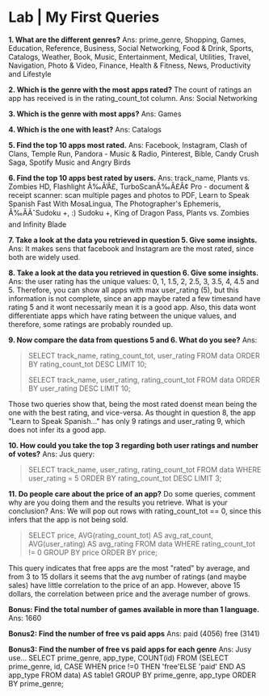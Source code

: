 # Lab | My First Queries

**1. What are the different genres?**
Ans: prime_genre, Shopping, Games, Education, Reference, Business, Social Networking, Food & Drink, Sports, Catalogs, Weather, Book, Music, Entertainment, Medical, Utilities, Travel, Navigation, Photo & Video, Finance, Health & Fitness, News, Productivity and Lifestyle

**2. Which is the genre with the most apps rated?**
The count of ratings an app has received is in the rating_count_tot column.
Ans: Social Networking

**3. Which is the genre with most apps?**
Ans: Games

**4. Which is the one with least?**
Ans: Catalogs

**5. Find the top 10 apps most rated.**
Ans: Facebook, Instagram, Clash of Clans, Temple Run, Pandora - Music & Radio, Pinterest, Bible, Candy Crush Saga, Spotify Music and Angry Birds

**6. Find the top 10 apps best rated by users.**
Ans: track_name, Plants vs. Zombies HD, Flashlight Â‰Ã’Ã£, TurboScanÂ‰Ã£Â¢ Pro - document & receipt scanner: scan multiple pages and photos to PDF, Learn to Speak Spanish Fast With MosaLingua, The Photographer's Ephemeris, Â‰ÃÃˆSudoku +, :) Sudoku +, King of Dragon Pass, Plants vs. Zombies and Infinity Blade

**7. Take a look at the data you retrieved in question 5. Give some insights.**
Ans: It makes sens that facebook and Instagram are the most rated, since both are widely used.

**8. Take a look at the data you retrieved in question 6. Give some insights.**
Ans: the user rating has the unique values: 0, 1, 1.5, 2, 2.5, 3, 3.5, 4, 4.5 and 5. Therefore, you can show all apps with max user_rating (5), but this information is not complete, since an app maybe rated a few timesand have rating 5 and it wont necessarily mean it is a good app. Also, this data wont differentiate apps which have rating between the unique values, and therefore, some ratings are probably rounded up.

**9. Now compare the data from questions 5 and 6. What do you see?**
Ans: 
> SELECT track_name, rating_count_tot, user_rating FROM data ORDER BY rating_count_tot DESC LIMIT 10;
>
> SELECT track_name, user_rating, rating_count_tot FROM data ORDER BY user_rating DESC LIMIT 10;

Those two queries show that, being the most rated doenst mean being the one with the best rating, and vice-versa.
As thought in question 8, the app "Learn to Speak Spanish..." has only 9 ratings and user_rating 9, which does not infer its a good app.

**10. How could you take the top 3 regarding both user ratings and number of votes?**
Ans: Jus query:
> SELECT track_name, user_rating, rating_count_tot FROM data WHERE user_rating = 5 ORDER BY rating_count_tot DESC LIMIT 3;

**11. Do people care about the price of an app?** Do some queries, comment why are you doing them and the results you retrieve. What is your conclusion?
Ans: 
We will pop out rows with rating_count_tot == 0, since this infers that the app is not being sold.
> SELECT price, AVG(rating_count_tot) AS avg_rat_count, AVG(user_rating) AS avg_rating FROM data WHERE rating_count_tot != 0 GROUP BY price ORDER BY price;

This query indicates that free apps are the most "rated" by average, and from 3 to 15 dollars it seems that the avg number of ratings (and maybe sales) have little correlation to the price of an app. However, above 15 dollars, the correlation between price and the average number of grows.

**Bonus: Find the total number of games available in more than 1 language.**
Ans: 1660

**Bonus2: Find the number of free vs paid apps**
Ans: paid (4056)
     free (3141)

**Bonus3: Find the number of free vs paid apps for each genre**
Ans: Jusy use...
SELECT prime_genre, app_type, COUNT(id)
FROM (SELECT prime_genre, id, CASE WHEN price !=0 THEN 'free'ELSE 'paid' END AS app_type 
   FROM data) AS table1
   GROUP BY prime_genre, app_type
   ORDER BY prime_genre;